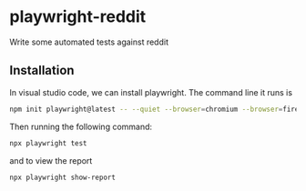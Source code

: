 # playwright-reddit

Write some automated tests against reddit

## Installation

In visual studio code, we can install playwright. The command line it runs is

```bash
npm init playwright@latest -- --quiet --browser=chromium --browser=firefox --browser=webkit
```

Then running the following command:

```bash
npx playwright test
```

and to view the report

```bash
npx playwright show-report
```

